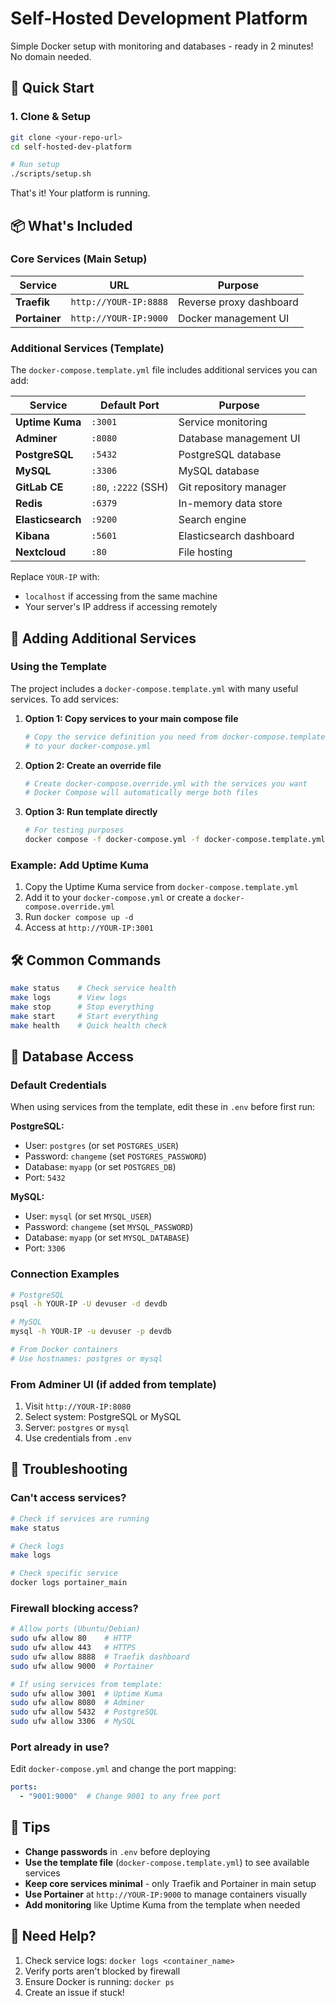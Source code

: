# Self-Hosted Development Platform

Simple Docker setup with monitoring and databases - ready in 2 minutes! No domain needed.

## 🚀 Quick Start

### 1. Clone & Setup

```bash
git clone <your-repo-url>
cd self-hosted-dev-platform

# Run setup
./scripts/setup.sh
```

That's it! Your platform is running.

## 📦 What's Included

### Core Services (Main Setup)

| Service | URL | Purpose |
|---------|-----|---------|
| **Traefik** | `http://YOUR-IP:8888` | Reverse proxy dashboard |
| **Portainer** | `http://YOUR-IP:9000` | Docker management UI |

### Additional Services (Template)

The `docker-compose.template.yml` file includes additional services you can add:

| Service | Default Port | Purpose |
|---------|-------------|------|
| **Uptime Kuma** | `:3001` | Service monitoring |
| **Adminer** | `:8080` | Database management UI |
| **PostgreSQL** | `:5432` | PostgreSQL database |
| **MySQL** | `:3306` | MySQL database |
| **GitLab CE** | `:80`, `:2222` (SSH) | Git repository manager |
| **Redis** | `:6379` | In-memory data store |
| **Elasticsearch** | `:9200` | Search engine |
| **Kibana** | `:5601` | Elasticsearch dashboard |
| **Nextcloud** | `:80` | File hosting |

Replace `YOUR-IP` with:
- `localhost` if accessing from the same machine
- Your server's IP address if accessing remotely

## 🧪 Adding Additional Services

### Using the Template

The project includes a `docker-compose.template.yml` with many useful services. To add services:

1. **Option 1: Copy services to your main compose file**
   ```bash
   # Copy the service definition you need from docker-compose.template.yml
   # to your docker-compose.yml
   ```

2. **Option 2: Create an override file**
   ```bash
   # Create docker-compose.override.yml with the services you want
   # Docker Compose will automatically merge both files
   ```

3. **Option 3: Run template directly**
   ```bash
   # For testing purposes
   docker compose -f docker-compose.yml -f docker-compose.template.yml up -d
   ```

### Example: Add Uptime Kuma

1. Copy the Uptime Kuma service from `docker-compose.template.yml`
2. Add it to your `docker-compose.yml` or create a `docker-compose.override.yml`
3. Run `docker compose up -d`
4. Access at `http://YOUR-IP:3001`

## 🛠️ Common Commands

```bash
make status    # Check service health
make logs      # View logs
make stop      # Stop everything
make start     # Start everything
make health    # Quick health check
```

## 🔧 Database Access

### Default Credentials

When using services from the template, edit these in `.env` before first run:

**PostgreSQL:**
- User: `postgres` (or set `POSTGRES_USER`)
- Password: `changeme` (set `POSTGRES_PASSWORD`)
- Database: `myapp` (or set `POSTGRES_DB`)
- Port: `5432`

**MySQL:**
- User: `mysql` (or set `MYSQL_USER`)
- Password: `changeme` (set `MYSQL_PASSWORD`)
- Database: `myapp` (or set `MYSQL_DATABASE`)
- Port: `3306`

### Connection Examples

```bash
# PostgreSQL
psql -h YOUR-IP -U devuser -d devdb

# MySQL
mysql -h YOUR-IP -u devuser -p devdb

# From Docker containers
# Use hostnames: postgres or mysql
```

### From Adminer UI (if added from template)

1. Visit `http://YOUR-IP:8080`
2. Select system: PostgreSQL or MySQL
3. Server: `postgres` or `mysql`
4. Use credentials from `.env`

## 🐛 Troubleshooting

### Can't access services?

```bash
# Check if services are running
make status

# Check logs
make logs

# Check specific service
docker logs portainer_main
```

### Firewall blocking access?

```bash
# Allow ports (Ubuntu/Debian)
sudo ufw allow 80    # HTTP
sudo ufw allow 443   # HTTPS
sudo ufw allow 8888  # Traefik dashboard
sudo ufw allow 9000  # Portainer

# If using services from template:
sudo ufw allow 3001  # Uptime Kuma
sudo ufw allow 8080  # Adminer
sudo ufw allow 5432  # PostgreSQL
sudo ufw allow 3306  # MySQL
```

### Port already in use?

Edit `docker-compose.yml` and change the port mapping:
```yaml
ports:
  - "9001:9000"  # Change 9001 to any free port
```

## 📝 Tips

- **Change passwords** in `.env` before deploying
- **Use the template file** (`docker-compose.template.yml`) to see available services
- **Keep core services minimal** - only Traefik and Portainer in main setup
- **Use Portainer** at `http://YOUR-IP:9000` to manage containers visually
- **Add monitoring** like Uptime Kuma from the template when needed

## 🤝 Need Help?

1. Check service logs: `docker logs <container_name>`
2. Verify ports aren't blocked by firewall
3. Ensure Docker is running: `docker ps`
4. Create an issue if stuck!